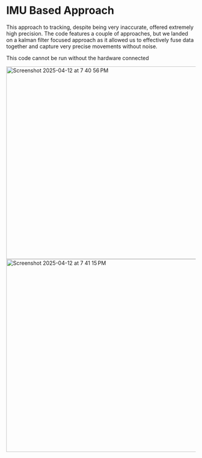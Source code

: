 # IMU Based Approach

This approach to tracking, despite being very inaccurate, offered extremely high precision. The code features a couple of approaches, but we landed on a kalman filter focused approach as it allowed us to effectively fuse data together and capture very precise movements without noise. 

This code cannot be run without the hardware connected


<img width="512" alt="Screenshot 2025-04-12 at 7 40 56 PM" src="https://github.com/user-attachments/assets/c25a3192-7840-4e93-9000-4e81360dc2b0" />
<img width="513" alt="Screenshot 2025-04-12 at 7 41 15 PM" src="https://github.com/user-attachments/assets/15df2fe3-17c2-48c1-924c-db047facf8be" />
